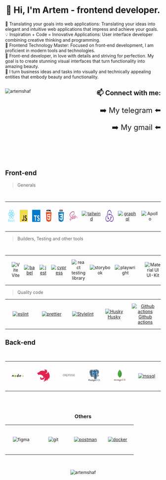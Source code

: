 <div>
  <h1 align="center">👋 Hi, I'm Artem - frontend developer.</h1>
  <div>
    🎯 Translating your goals into web applications: Translating your ideas into
    elegant and intuitive web applications that impress and achieve your goals.
  </div>
  <div>
    💡 Inspiration + Code = Innovative Applications: User interface developer
    combining creative thinking and programming.
  </div>
  <div>
    🔨 Frontend Technology Master: Focused on front-end development, I am
    proficient in modern tools and technologies.
  </div>
  <div>
    🎨 Front-end developer, in love with details and striving for perfection. My
    goal is to create stunning visual interfaces that turn functionality into
    amazing beauty.
  </div>
  <div>
    🌈 I turn business ideas and tasks into visually and technically appealing
    entities that embody beauty and functionality.
  </div>

  <div>
    <div>
      <img
        align="left"
        src="https://github-readme-stats.vercel.app/api/top-langs?username=artemshaf&show_icons=true&locale=en&layout=compact"
        alt="artemshaf"
        height="200px"
      />
    </div>
    <div align="right">
      <h2>📫 Connect with me:</h2>
      <p>
        <a
          style="font-size: 24px; text-decoration: none"
          href="https://t.me/shafArt"
          >&#10145;&#65039; My telegram &#11013;&#65039;</a
        >
      </p>
      <p>
        <a
          style="font-size: 24px; text-decoration: none"
          href="mailto:shafarenko.a.work@gmail.com"
          type="gmail"
          >&#10145;&#65039; My gmail &#11013;&#65039;</a
        >
      </p>
    </div>
  </div>

  <br />
  <br />
  <br />
  <br />

  <div>
    <h2 align="left">Front-end</h2>
  </div>

  > Generals

  <br />

  <table width="100%">
    <tr>
      <td align="center" width="90" height="90">
        <a href="https://reactjs.org/" target="_blank" rel="noreferrer">
          <img
            src="https://raw.githubusercontent.com/devicons/devicon/master/icons/react/react-original-wordmark.svg"
            alt="react"
            width="40"
            height="40"
          />
        </a>
      </td>
      <td align="center" width="90" height="90">
        <a
          href="https://developer.mozilla.org/en-US/docs/Web/JavaScript"
          target="_blank"
          rel="noreferrer"
        >
          <img
            src="https://raw.githubusercontent.com/devicons/devicon/master/icons/javascript/javascript-original.svg"
            alt="javascript"
            width="40"
            height="40"
          />
        </a>
      </td>
      <td align="center" width="90" height="90">
        <a
          href="https://www.typescriptlang.org/"
          target="_blank"
          rel="noreferrer"
        >
          <img
            src="https://raw.githubusercontent.com/devicons/devicon/master/icons/typescript/typescript-original.svg"
            alt="typescript"
            width="40"
            height="40"
          />
        </a>
      </td>
      <td align="center" width="90" height="90">
        <a href="https://www.w3.org/html/" target="_blank" rel="noreferrer">
          <img
            src="https://raw.githubusercontent.com/devicons/devicon/master/icons/html5/html5-original-wordmark.svg"
            alt="html5"
            width="40"
            height="40"
          />
        </a>
      </td>
      <td align="center" width="90" height="90">
        <a
          href="https://www.w3schools.com/css/"
          target="_blank"
          rel="noreferrer"
        >
          <img
            src="https://raw.githubusercontent.com/devicons/devicon/master/icons/css3/css3-original-wordmark.svg"
            alt="css3"
            width="40"
            height="40"
          />
        </a>
      </td>
      <td align="center" width="90" height="90">
        <a href="https://sass-lang.com" target="_blank" rel="noreferrer">
          <img
            src="https://raw.githubusercontent.com/devicons/devicon/master/icons/sass/sass-original.svg"
            alt="sass"
            width="40"
            height="40"
          />
        </a>
      </td>
      <td align="center" width="90" height="90">
        <a href="https://tailwindcss.com/" target="_blank" rel="noreferrer">
          <img
            src="https://www.vectorlogo.zone/logos/tailwindcss/tailwindcss-icon.svg"
            alt="tailwind"
            width="40"
            height="40"
          />
        </a>
      </td>
      <td align="center" width="90" height="90">
        <a href="https://redux.js.org" target="_blank" rel="noreferrer">
          <img
            src="https://raw.githubusercontent.com/devicons/devicon/master/icons/redux/redux-original.svg"
            alt="redux"
            width="40"
            height="40"
          />
        </a>
      </td>
      <td align="center" width="90" height="90">
        <a href="https://graphql.org" target="_blank" rel="noreferrer">
          <img
            src="https://www.vectorlogo.zone/logos/graphql/graphql-icon.svg"
            alt="graphql"
            width="40"
            height="40"
          />
        </a>
      </td>
      <td align="center" width="90" height="90">
        <a>
          <img
            src="https://brandeps.com/logo-download/A/Apollo-GraphQL-logo-vector-01.svg"
            width="40"
            height="40"
            alt="Apollo"
          />
        </a>
      </td>
    </tr>
  </table>

  > Builders, Testing and other tools

  <br />

  <table he width="100%">
    <tr>
      <td align="center" width="90" height="90">
        <a href="https://webpack.js.org" target="_blank" rel="noreferrer">
          <img
            src="https://raw.githubusercontent.com/devicons/devicon/d00d0969292a6569d45b06d3f350f463a0107b0d/icons/webpack/webpack-original-wordmark.svg"
            alt="webpack"
            width="40"
            height="40"
          />
        </a>
      </td>
      <td align="center" width="90" height="90">
        <a>
          <img
            src="https://vitejs.dev/logo.svg"
            width="40"
            height="40"
            alt="Vite"
          />
        </a>
        <br />Vite
      </td>
      <td align="center" width="90" height="90">
        <a href="https://babeljs.io/" target="_blank" rel="noreferrer">
          <img
            src="https://www.vectorlogo.zone/logos/babeljs/babeljs-icon.svg"
            alt="babel"
            width="40"
            height="40"
          />
        </a>
      </td>
      <td align="center" width="90" height="90">
        <a href="https://jestjs.io" target="_blank" rel="noreferrer">
          <img
            src="https://www.vectorlogo.zone/logos/jestjsio/jestjsio-icon.svg"
            alt="jest"
            width="40"
            height="40"
          />
        </a>
      </td>
      <td align="center" width="90" height="90">
        <a href="https://www.cypress.io" target="_blank" rel="noreferrer">
          <img
            src="https://raw.githubusercontent.com/simple-icons/simple-icons/6e46ec1fc23b60c8fd0d2f2ff46db82e16dbd75f/icons/cypress.svg"
            alt="cypress"
            width="40"
            height="40"
          />
        </a>
      </td>
      <td align="center" width="90" height="90">
        <a>
          <img
            src="https://assets.devographics.com/projects/testing_library.png"
            width="40"
            height="40"
            alt="react testing library"
          />
        </a>
      </td>
      <td align="center" width="90" height="90">
        <a>
          <img
            src="https://brandeps.com/icon-download/S/Storybook-icon-vector-02.svg"
            width="40"
            height="40"
            alt="storybook"
          />
        </a>
      </td>
      <td align="center" width="90" height="90">
        <a>
          <img
            src="https://playwright.dev/img/playwright-logo.svg"
            width="40"
            height="40"
            alt="playwright"
          />
        </a>
      </td>
      <td align="center" width="90" height="90">
        <a href="https://nodejs.org" target="_blank" rel="noreferrer">
          <img
            src="https://raw.githubusercontent.com/devicons/devicon/master/icons/nodejs/nodejs-original-wordmark.svg"
            alt="nodejs"
            width="40"
            height="40"
          />
        </a>
      </td>
      <td align="center" width="90" height="90">
        <a>
          <img
            src="https://media.zeemly.com/zeemly/product/material-ui.png"
            width="40"
            height="40"
            alt="Material UI"
          />
        </a>
        <br />
        <span>UI-Kit</span>
      </td>
    </tr>
  </table>

  > Quality code

  <table width="100%">
    <tr>
      <td align="center" width="90" height="90">
        <a href="https://eslint.org/" target="_blank" rel="noreferrer">
          <img
            src="https://brandeps.com/icon-download/E/Eslint-icon-vector-02.svg"
            width="40"
            height="40"
            alt="eslint"
          />
        </a>
      </td>
      <td align="center" width="90" height="90">
        <a href="https://prettier.io/" target="_blank" rel="noreferrer">
          <img
            src="https://brandeps.com/icon-download/P/Prettier-icon-vector-02.svg"
            width="40"
            height="40"
            alt="prettier"
          />
        </a>
      </td>
      <td align="center" width="90" height="90">
        <a href="https://stylelint.io/" target="_blank" rel="noreferrer">
          <img
            src="https://brandeps.com/logo-download/S/Stylelint-logo-vector-01.svg"
            width="40"
            height="40"
            alt="Stylelint"
          />
        </a>
      </td>
      <td align="center" width="90" height="90">
        <a
          href="https://typicode.github.io/husky/"
          target="_blank"
          rel="noreferrer"
        >
          <img
            src="https://www.svgrepo.com/show/500093/husky.svg"
            width="40"
            height="40"
            alt="Husky"
          />
          <br />
          <span>Husky</span>
        </a>
      </td>
      <td align="center" width="90" height="90">
        <a
          href="https://github.com/features/actions"
          target="_blank"
          rel="noreferrer"
        >
          <img
            src="https://www.svgrepo.com/show/306098/githubactions.svg"
            width="40"
            height="40"
            alt="Github actions"
          />
          <br />
          <span>Github <br />actions</span>
        </a>
      </td>
    </tr>
  </table>

  <h2 align="left">Back-end</h2>

  <br />
  <table width="100%">
    <tr>
      <td align="center" width="90" height="90">
        <a href="https://nodejs.org" target="_blank" rel="noreferrer">
          <img
            src="https://raw.githubusercontent.com/devicons/devicon/master/icons/nodejs/nodejs-original-wordmark.svg"
            alt="nodejs"
            width="40"
            height="40"
          />
        </a>
      </td>
      <td align="center" width="90" height="90">
        <a href="https://nestjs.com/" target="_blank" rel="noreferrer">
          <img
            src="https://raw.githubusercontent.com/devicons/devicon/master/icons/nestjs/nestjs-plain.svg"
            alt="nestjs"
            width="40"
            height="40"
          />
        </a>
      </td>
      <td align="center" width="90" height="90">
        <a href="https://expressjs.com" target="_blank" rel="noreferrer">
          <img
            src="https://raw.githubusercontent.com/devicons/devicon/master/icons/express/express-original-wordmark.svg"
            alt="express"
            width="40"
            height="40"
          />
        </a>
      </td>
      <td align="center" width="90" height="90">
        <a href="https://www.postgresql.org" target="_blank" rel="noreferrer">
          <img
            src="https://raw.githubusercontent.com/devicons/devicon/master/icons/postgresql/postgresql-original-wordmark.svg"
            alt="postgresql"
            width="40"
            height="40"
          />
        </a>
      </td>
      <td align="center" width="90" height="90">
        <a href="https://www.mongodb.com/" target="_blank" rel="noreferrer">
          <img
            src="https://raw.githubusercontent.com/devicons/devicon/master/icons/mongodb/mongodb-original-wordmark.svg"
            alt="mongodb"
            width="40"
            height="40"
          />
        </a>
      </td>
      <td align="center" width="90" height="90">
        <a
          href="https://www.microsoft.com/en-us/sql-server"
          target="_blank"
          rel="noreferrer"
        >
          <img
            src="https://www.svgrepo.com/show/303229/microsoft-sql-server-logo.svg"
            alt="mssql"
            width="40"
            height="40"
          />
        </a>
      </td>
    </tr>
  </table>

  <br />
  <br />

  <h3 style="text-align: center">Others</h3>

  <table width="100%">
    <td align="center" width="90" height="90">
      <img
        src="https://www.vectorlogo.zone/logos/figma/figma-icon.svg"
        alt="figma"
        width="40"
        height="40"
      />
    </td>
    <td align="center" width="90" height="90">
      <img
        src="https://www.vectorlogo.zone/logos/git-scm/git-scm-icon.svg"
        alt="git"
        width="40"
        height="40"
      />
    </td>
    <td align="center" width="90" height="90">
      <a href="https://postman.com" target="_blank" rel="noreferrer">
        <img
          src="https://www.svgrepo.com/show/354202/postman-icon.svg"
          alt="postman"
          width="40"
          height="40"
        />
      </a>
    </td>
    <td align="center" width="90" height="90">
      <a href="https://www.docker.com/" target="_blank" rel="noreferrer">
        <img
          src="https://www.svgrepo.com/show/349342/docker.svg"
          alt="docker"
          width="40"
          height="40"
        />
      </a>
    </td>
  </table>

  <br />
  <br />

  <div align="center">
    <img
      src="https://github-profile-trophy.vercel.app/?username=artemshaf"
      alt="artemshaf"
    />
  </div>
</div>
